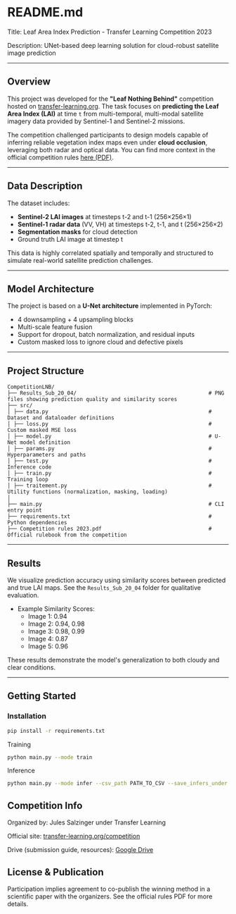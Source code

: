 # README.md

Title: Leaf Area Index Prediction - Transfer Learning Competition 2023

Description: UNet-based deep learning solution for cloud-robust satellite image prediction

---

## Overview

This project was developed for the **"Leaf Nothing Behind"** competition hosted on [transfer-learning.org](https://transfer-learning.org/competition). The task focuses on **predicting the Leaf Area Index (LAI)** at time `t` from multi-temporal, multi-modal satellite imagery data provided by Sentinel-1 and Sentinel-2 missions.

The competition challenged participants to design models capable of inferring reliable vegetation index maps even under **cloud occlusion**, leveraging both radar and optical data. You can find more context in the official competition rules [here (PDF)](https://drive.google.com/drive/folders/1u31bpBWvbvrKgCgbavGWp_mNOzZb3zQ4).

---

## Data Description

The dataset includes:
- **Sentinel-2 LAI images** at timesteps t-2 and t-1 (256×256×1)
- **Sentinel-1 radar data** (VV, VH) at timesteps t-2, t-1, and t (256×256×2)
- **Segmentation masks** for cloud detection
- Ground truth LAI image at timestep t

This data is highly correlated spatially and temporally and structured to simulate real-world satellite prediction challenges.

---

## Model Architecture

The project is based on a **U-Net architecture** implemented in PyTorch:
- 4 downsampling + 4 upsampling blocks
- Multi-scale feature fusion
- Support for dropout, batch normalization, and residual inputs
- Custom masked loss to ignore cloud and defective pixels

---

## Project Structure

```
CompetitionLNB/
├── Results_Sub_20_04/                                          # PNG files showing prediction quality and similarity scores
├── src/
│ ├── data.py                                                   # Dataset and dataloader definitions
│ ├── loss.py                                                   # Custom masked MSE loss
│ ├── model.py                                                  # U-Net model definition
│ ├── params.py                                                 # Hyperparameters and paths
│ ├── test.py                                                   # Inference code
│ ├── train.py                                                  # Training loop
│ ├── traitement.py                                             # Utility functions (normalization, masking, loading)
│
├── main.py                                                     # CLI entry point
├── requirements.txt                                            # Python dependencies
├── Competition rules 2023.pdf                                  # Official rulebook from the competition
```


---

## Results

We visualize prediction accuracy using similarity scores between predicted and true LAI maps. See the `Results_Sub_20_04` folder for qualitative evaluation.

- Example Similarity Scores:  
  - Image 1: 0.94  
  - Image 2: 0.94, 0.98  
  - Image 3: 0.98, 0.99  
  - Image 4: 0.87
  - Image 5: 0.96

These results demonstrate the model's generalization to both cloudy and clear conditions.

---

## Getting Started

### Installation

```bash
pip install -r requirements.txt
```

Training
```bash
python main.py --mode train
```

Inference
```bash
python main.py --mode infer --csv_path PATH_TO_CSV --save_infers_under OUTPUT_DIR
```

## Competition Info
Organized by: Jules Salzinger under Transfer Learning

Official site: [transfer-learning.org/competition](https://transfer-learning.org/competition)

Drive (submission guide, resources): [Google Drive](https://drive.google.com/drive/folders/1u31bpBWvbvrKgCgbavGWp_mNOzZb3zQ4)

## License & Publication
Participation implies agreement to co-publish the winning method in a scientific paper with the organizers. See the official rules PDF for more details.
